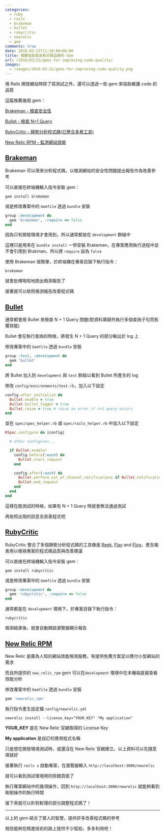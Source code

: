 ```yaml
---
categories:
  - ruby
  - rails
  - brakeman
  - bullet
  - rubycritic
  - newrelic
  - gem
comments: true
date: 2016-03-22T11:28:00+08:00
title: 推薦協助提高程式碼品質的 Gem
url: /2016/03/22/gems-for-improving-code-quality/
images:
  - /images/2016-03-22/gems-for-improving-code-quality.png
---
```


用 Rails 開發網站時除了寫測試之外，還可以透過一些 gem 來協助維護 code 的品質

這篇推薦幾個 gem：

[Brakeman - 檢查安全性](https://github.com/presidentbeef/brakeman)

[Bullet - 檢查 N+1 Query](https://github.com/flyerhzm/bullet)

[RubyCritic - 靜態分析程式碼(已整合多套工具)](https://github.com/whitesmith/rubycritic)

[New Relic RPM - 監測網站效能](https://github.com/newrelic/rpm)

<!--more-->

## [Brakeman](https://github.com/presidentbeef/brakeman)

Brakeman 可以用來分析程式碼，以檢測網站的安全性問題提出報告作為改善參考

可以直接在終端機輸入指令安裝 gem：

```shell
gem install brakeman
```

或是修改專案中的 `Gemfile` 透過 `bundle` 安裝

```ruby
group :development do
  gem 'brakeman', :require => false
end
```

因為只有開發環境才會用到，所以通常都放在 `development` 群組中

這裡只是用來在 `bundle install` 一併安裝 Brakeman，在專案應用執行過程中並不會引用到 Brakman，所以將 `require` 設為 `false`

使用 Brakeman 很簡單，於終端機在專案目錄下執行指令：

```shell
brakeman
```

就會批哩啪啦地跑出檢測報告了

接著就可以依照檢測報告改善程式碼

## [Bullet](https://github.com/flyerhzm/bullet)

通常都會用 Bullet 來檢查 N + 1 Query 問題(對資料庫額外執行多個查詢子句而影響效能)

Bullet 會在執行查詢的時候，將發生 N + 1 Query 的部分輸出於 log 上

修改專案中的 `Gemfile` 透過 `bundle` 安裝

```ruby
group :test, :development do
  gem 'bullet'
end
```

將 Bullet 加入到 `development` 與 `test` 群組以看到 Bullet 所產生的 log

修改 `config/environments/test.rb`，加入以下設定

```ruby
config.after_initialize do
  Bullet.enable = true
  Bullet.bullet_logger = true
  Bullet.raise = true # raise an error if n+1 query occurs
end
```

並在 `spec/spec_helper.rb` 或 `spec/rails_helper.rb` 中加入以下設定

```ruby
RSpec.configure do |config|

  # other configures...

  if Bullet.enable?
    config.before(:each) do
      Bullet.start_request
    end

    config.after(:each) do
      Bullet.perform_out_of_channel_notifications if Bullet.notification?
      Bullet.end_request
    end
  end
end
```

這樣在跑測試的時候，如果有 N + 1 Query 時就會無法通過測試

再依照出現的訊息去改善程式吧

## [RubyCritic](https://github.com/whitesmith/rubycritic)

RubyCritic 整合了多個靜態分析程式碼的工具像是 [Reek](https://github.com/troessner/reek), [Flay](https://github.com/seattlerb/flay) and [Flog](https://github.com/seattlerb/flog)，產生報表用以檢視專案的程式碼品質與改善建議

可以直接在終端機輸入指令安裝 gem：

```shell
gem install rubycritic
```

或是修改專案中的 `Gemfile` 透過 `bundle` 安裝

```ruby
group :development do
  gem 'rubycritic', :require => false
end
```

通常都是在 `development` 環境下，於專案目錄下執行指令：

```shell
rubycritic
```

檢測結束後，就會自動開啟瀏覽器顯示報告

## [New Relic RPM](https://github.com/newrelic/rpm)

New Relic 是廣為人知的網站效能檢測服務，有提供免費方案足以應付小型網站的需求

而且所提供的 `new_relic_rpm` gem 可以在`development` 環境中在本機端直接查看效能分析

修改專案中的 `Gemfile` 透過 `bundle` 安裝

```ruby
gem 'newrelic_rpm'
```

執行指令產生設定檔 `config/newrelic.yml`

```shell
newrelic install --license_key="YOUR_KEY" "My application"
```

**YOUR_KEY** 是在 New Relic 官網取得的 License Key

**My application** 是自訂的應用程式名稱

只是想在開發環境測試時，或還沒在 New Relic 官網建立，以上資料可以先隨意填就好

接著執行 `rails s` 啟動專案，在瀏覽器輸入 `http://localhost:3000/newrelic`

就可以看到測試環境用的除錯頁面了

執行專案網站中的幾項操作，回到 `http://localhost:3000/newrelic` 就能夠看到剛剛操作的執行時間

接下來就可以針對較慢的部分調整程式碼了！

----

以上的 gem 結合了眾人的智慧，提供許多改善程式碼的參考

相信能夠在精進技術的路上提供不少幫助，多多利用吧！